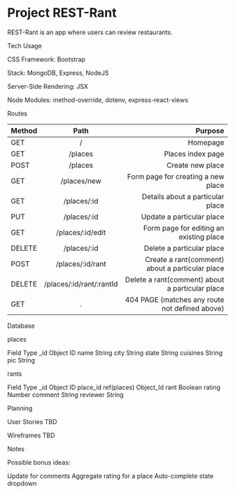 # Project REST-Rant

REST-Rant is an app where users can review restaurants.

Tech Usage

CSS Framework: Bootstrap

Stack: MongoDB, Express, NodeJS

Server-Side Rendering: JSX

Node Modules: method-override, dotenv, express-react-views


Routes

| Method  | Path  | Purpose  |
|:---  |:----:  |  ----:|
|  GET|  /  |  Homepage  |
|  GET|  /places  |  Places index page  |
|  POST|  /places  |  Create new place  |
|  GET|  /places/new  |  Form page for creating a new place  |
|  GET|  /places/:id  |  Details about a particular place  |
|  PUT|  /places/:id  |  Update a particular place  |
|  GET|  /places/:id/edit  |  Form page for editing an existing place  |
|  DELETE|  /places/:id  |  Delete a particular place  |
|  POST|  /places/:id/rant  |  Create a rant(comment) about a particular place  |
|  DELETE|  /places/:id/rant/:rantId  |  Delete a rant(comment) about a particular place  |
|  GET|  .  |  404 PAGE (matches any route not defined above)  |


Database

places

Field	Type
_id	Object ID
name	String
city	String
state	String
cuisines	String
pic	String


rants

Field	Type
_id	Object ID
place_id	ref(places) Object_Id
rant	Boolean
rating	Number
comment	String
reviewer	String


Planning


User Stories
TBD

Wireframes
TBD

Notes

Possible bonus ideas:

Update for comments
Aggregate rating for a place
Auto-complete state dropdown